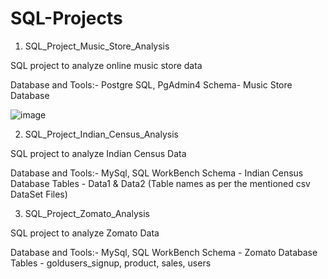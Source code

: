 # SQL-Projects

1. SQL_Project_Music_Store_Analysis

SQL project to analyze online music store data

Database and Tools:- Postgre SQL, PgAdmin4
Schema- Music Store Database

![image](https://github.com/Manpreet-Singh-MS/SQL-Projects/assets/137863365/dfe5253a-ca96-4f18-adc9-b6ec167bad57)

2. SQL_Project_Indian_Census_Analysis

SQL project to analyze Indian Census Data

Database and Tools:- MySql, SQL WorkBench
Schema - Indian Census Database
Tables - Data1 & Data2 (Table names as per the mentioned csv DataSet Files)


3. SQL_Project_Zomato_Analysis

SQL project to analyze Zomato Data

Database and Tools:- MySql, SQL WorkBench
Schema - Zomato Database
Tables - goldusers_signup, product, sales, users


